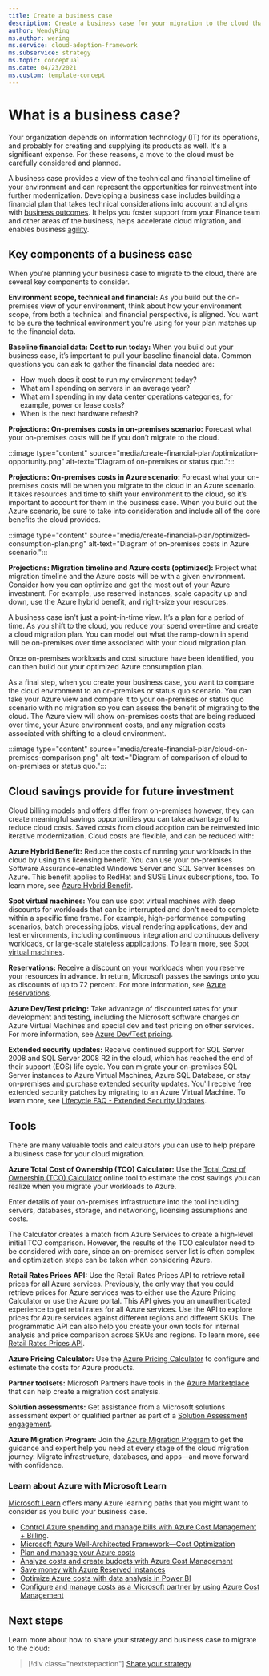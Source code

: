```yaml
---
title: Create a business case
description: Create a business case for your migration to the cloud that provides a technical and financial timeline of your environment and can represent the opportunities for reinvestment into further modernization.
author: WendyRing
ms.author: wering
ms.service: cloud-adoption-framework
ms.subservice: strategy
ms.topic: conceptual
ms.date: 04/23/2021
ms.custom: template-concept
---
```


# What is a business case?

Your organization depends on information technology (IT) for its operations, and probably for creating and supplying its products as well. It's a significant expense. For these reasons, a move to the cloud must be carefully considered and planned.

A business case provides a view of the technical and financial timeline of your environment and can represent the opportunities for reinvestment into further modernization. Developing a business case includes building a financial plan that takes technical considerations into account and aligns with [business outcomes](business-outcomes/index.md). It helps you foster support from your Finance team and other areas of the business, helps accelerate cloud migration, and enables business [agility](business-outcomes/agility-outcomes.md).

## Key components of a business case

When you're planning your business case to migrate to the cloud, there are several key components to consider.

**Environment scope, technical and financial:** As you build out the on-premises view of your environment, think about how your environment scope, from both a technical and financial perspective, is aligned. You want to be sure the technical environment you're using for your plan matches up to the financial data.

**Baseline financial data: Cost to run today:** When you build out your business case, it’s important to pull your baseline financial data. Common questions you can ask to gather the financial data needed are:

- How much does it cost to run my environment today?
- What am I spending on servers in an average year?
- What am I spending in my data center operations categories, for example, power or lease costs?
- When is the next hardware refresh?

**Projections: On-premises costs in on-premises scenario:** Forecast what your on-premises costs will be if you don’t migrate to the cloud.

:::image type="content" source="media/create-financial-plan/optimization-opportunity.png" alt-text="Diagram of on-premises or status quo.":::

**Projections: On-premises costs in Azure scenario:** Forecast what your on-premises costs will be when you migrate to the cloud in an Azure scenario. It takes resources and time to shift your environment to the cloud, so it’s important to account for them in the business case. When you build out the Azure scenario, be sure to take into consideration and include all of the core benefits the cloud provides.

:::image type="content" source="media/create-financial-plan/optimized-consumption-plan.png" alt-text="Diagram of on-premises costs in Azure scenario.":::

**Projections: Migration timeline and Azure costs (optimized):** Project what migration timeline and the Azure costs will be with a given environment. Consider how you can optimize and get the most out of your Azure investment. For example, use reserved instances, scale capacity up and down, use the Azure hybrid benefit, and right-size your resources.

A business case isn't just a point-in-time view. It’s a plan for a period of time. As you shift to the cloud, you reduce your spend over-time and create a cloud migration plan. You can model out what the ramp-down in spend will be on-premises over time associated with your cloud migration plan.

Once on-premises workloads and cost structure have been identified, you can then build out your optimized Azure consumption plan.

As a final step, when you create your business case, you want to compare the cloud environment to an on-premises or status quo scenario. You can take your Azure view and compare it to your on-premises or status quo scenario with no migration so you can assess the benefit of migrating to the cloud. The Azure view will show on-premises costs that are being reduced over time, your Azure environment costs, and any migration costs associated with shifting to a cloud environment.

:::image type="content" source="media/create-financial-plan/cloud-on-premises-comparison.png" alt-text="Diagram of comparison of cloud to on-premises or status quo.":::

## Cloud savings provide for future investment

Cloud billing models and offers differ from on-premises however, they can create meaningful savings opportunities you can take advantage of to reduce cloud costs. Saved costs from cloud adoption can be reinvested into iterative modernization. Cloud costs are flexible, and can be reduced with:

**Azure Hybrid Benefit:** Reduce the costs of running your workloads in the cloud by using this licensing benefit. You can use your on-premises Software Assurance-enabled Windows Server and SQL Server licenses on Azure. This benefit applies to RedHat and SUSE Linux subscriptions, too. To learn more, see [Azure Hybrid Benefit](https://azure.microsoft.com/pricing/hybrid-benefit/).

**Spot virtual machines:** You can use spot virtual machines with deep discounts for workloads that can be interrupted and don't need to complete within a specific time frame. For example, high-performance computing scenarios, batch processing jobs, visual rendering applications, dev and test environments, including continuous integration and continuous delivery workloads, or large-scale stateless applications. To learn more, see [Spot virtual machines](https://azure.microsoft.com/pricing/spot/).

**Reservations:** Receive a discount on your workloads when you reserve your resources in advance. In return, Microsoft passes the savings onto you as discounts of up to 72 percent. For more information, see [Azure reservations](https://azure.microsoft.com/reservations).

**Azure Dev/Test pricing:** Take advantage of discounted rates for your development and testing, including the Microsoft software charges on Azure Virtual Machines and special dev and test pricing on other services. For more information, see [Azure Dev/Test pricing](https://azure.microsoft.com/pricing/dev-test/).

**Extended security updates:** Receive continued support for SQL Server 2008 and SQL Server 2008 R2 in the cloud, which has reached the end of their support (EOS) life cycle. You can migrate your on-premises SQL Server instances to Azure Virtual Machines, Azure SQL Database, or stay on-premises and purchase extended security updates. You'll receive free extended security patches by migrating to an Azure Virtual Machine. To learn more, see [Lifecycle FAQ - Extended Security Updates](/azure/azure-sql/virtual-machines/windows/sql-server-2008-extend-end-of-support).

## Tools

There are many valuable tools and calculators you can use to help prepare a business case for your cloud migration.

**Azure Total Cost of Ownership (TCO) Calculator:** Use the [Total Cost of Ownership (TCO) Calculator](https://azure.microsoft.com/pricing/tco/calculator/)
 online tool to estimate the cost savings you can realize when you migrate your workloads to Azure.

Enter details of your on-premises infrastructure into the tool including servers, databases, storage, and networking, licensing assumptions and costs.

The Calculator creates a match from Azure Services to create a high-level initial TCO comparison. However, the results of the TCO calculator need to be considered with care, since an on-premises server list is often complex and optimization steps can be taken when considering Azure.

**Retail Rates Prices API:** Use the Retail Rates Prices API to retrieve retail prices for all Azure services. Previously, the only way that you could retrieve prices for Azure services was to either use the Azure Pricing Calculator or use the Azure portal. This API gives you an unauthenticated experience to get retail rates for all Azure services. Use the API to explore prices for Azure services against different regions and different SKUs. The programmatic API can also help you create your own tools for internal analysis and price comparison across SKUs and regions. To learn more, see [Retail Rates Prices API](/rest/api/cost-management/retail-prices/azure-retail-prices).

**Azure Pricing Calculator:** Use the [Azure Pricing Calculator](https://azure.microsoft.com/pricing/calculator) to configure and estimate the costs for Azure products.

**Partner toolsets:** Microsoft Partners have tools in the [Azure Marketplace](https://azuremarketplace.microsoft.com/home) that can help create a migration cost analysis.

**Solution assessments:** Get assistance from a Microsoft solutions assessment expert or qualified partner as part of a [Solution Assessment engagement](https://www.microsoft.com/solutionassessments/solutionassessments.aspx?rtc=1).

**Azure Migration Program:** Join the  [Azure Migration Program](https://azure.microsoft.com/migration/migration-program/) to get the guidance and expert help you need at every stage of the cloud migration journey. Migrate infrastructure, databases, and apps—and move forward with confidence.

### Learn about Azure with Microsoft Learn

[Microsoft Learn](/learn) offers many Azure learning paths that you might want to consider as you build your business case.

- [Control Azure spending and manage bills with Azure Cost Management + Billing](/learn/paths/control-spending-manage-bills).
- [Microsoft Azure Well-Architected Framework—Cost Optimization](/learn/modules/azure-well-architected-cost-optimization)
- [Plan and manage your Azure costs](/learn/modules/plan-manage-azure-costs)
- [Analyze costs and create budgets with Azure Cost Management](/learn/modules/analyze-costs-create-budgets-azure-cost-management)
- [Save money with Azure Reserved Instances](/learn/modules/save-money-with-azure-reserved-instances)
- [Optimize Azure costs with data analysis in Power BI](/learn/modules/optimize-costs-data-analysis-powerbi)
- [Configure and manage costs as a Microsoft partner by using Azure Cost Management](/learn/modules/manage-costs-partner-cost-management)

## Next steps

Learn more about how to share your strategy and business case to migrate to the cloud:

> [!div class="nextstepaction"]
> [Share your strategy](./share-your-strategy.md)
